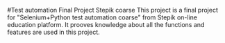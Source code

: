 #Test automation Final Project Stepik coarse
This project is a final project for "Selenium+Python test automation coarse" from Stepik on-line education platform.
It prooves knowledge about all the functions and features are used in this project.
